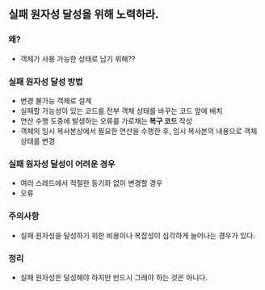 ## 실패 원자성 달성을 위해 노력하라.

### 왜?

- 객체가 사용 가능한 상태로 남기 위해??

### 실패 원자성 달성 방법

- 변경 불가능 객체로 설계
- 실패할 가능성이 있는 코드를 전부 객체 상태를 바꾸는 코드 앞에 배치
- 연산 수행 도중에 발생하는 오류를 가로채는 __복구 코드__ 작성
- 객체의 임시 복사본상에서 필요한 연산을 수행한 후, 임시 복사본의 내용으로 객체 상태를 변경

### 실패 원자성 달성이 어려운 경우

- 여러 스레드에서 적절한 동기화 없이 변경할 경우
- 오류

### 주의사항

- 실패 원자성을 달성하기 위한 비용이나 복잡성이 심각하게 늘어나는 경우가 있다.

### 정리

- 실패 원자성은 달성해야 하지만 반드시 그래야 하는 것은 아니다.
